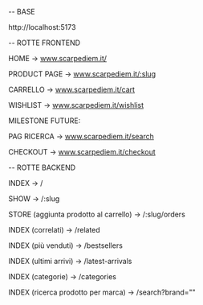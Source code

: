 -- BASE

http://localhost:5173

-- ROTTE FRONTEND

HOME -> www.scarpediem.it/

PRODUCT PAGE -> www.scarpediem.it/:slug

CARRELLO -> www.scarpediem.it/cart

WISHLIST -> www.scarpediem.it/wishlist

MILESTONE FUTURE:

PAG RICERCA -> www.scarpediem.it/search

CHECKOUT -> www.scarpediem.it/checkout

-- ROTTE BACKEND

INDEX -> /

SHOW -> /:slug

STORE (aggiunta prodotto al carrello) -> /:slug/orders

INDEX (correlati) -> /related

INDEX (più venduti) -> /bestsellers

INDEX (ultimi arrivi) -> /latest-arrivals

INDEX (categorie) -> /categories

INDEX (ricerca prodotto per marca) -> /search?brand=""

